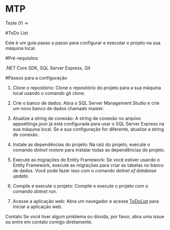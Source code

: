 # MTP

Teste 01 ->

#ToDo List

Este é um guia passo a passo para configurar e executar o projeto na sua máquina local.


#Pré-requisitos

.NET Core SDK, SQL Server Express, Git


#Passos para a configuração

1. Clone o repositório: Clone o repositório do projeto para a sua máquina local usando o comando git clone.

2. Crie o banco de dados: Abra o SQL Server Management Studio e crie um novo banco de dados chamado master.

3. Atualize a string de conexão: A string de conexão no arquivo appsettings.json já está configurada para usar o SQL Server Express na sua máquina local. Se a sua configuração for diferente, atualize a string de conexão.

4. Instale as dependências do projeto: Na raiz do projeto, execute o comando *dotnet restore* para instalar todas as dependências do projeto.

5. Execute as migrações do Entity Framework: Se você estiver usando o Entity Framework, execute as migrações para criar as tabelas no banco de dados. Você pode fazer isso com o comando *dotnet ef database update*.

6. Compile e execute o projeto: Compile e execute o projeto com o comando *dotnet run*.

7. Acesse a aplicação web: Abra um navegador e acesse [ToDoList](http://localhost:5076/index.html) para iniciar a aplicação web.


Contato
Se você tiver algum problema ou dúvida, por favor, abra uma issue ou entre em contato comigo diretamente.
